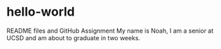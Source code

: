 # hello-world
README files and GitHub Assignment
My name is Noah, I am a senior at UCSD and am about to graduate in two weeks. 
